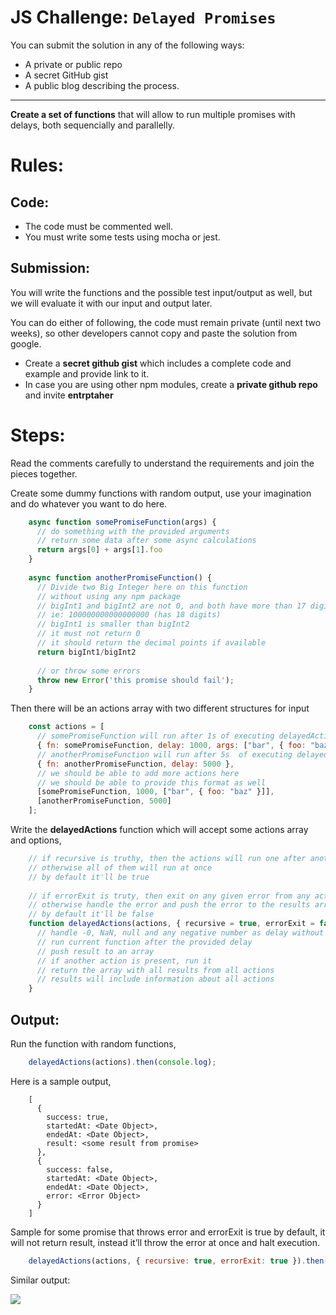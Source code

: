 # JS Challenge: `Delayed Promises`

You can submit the solution in any of the following ways:

- A private or public repo
- A secret GitHub gist
- A public blog describing the process.

---

**Create a set of functions** that will allow to run multiple promises with delays, both sequencially and parallelly.

# Rules:
## Code:
- The code must be commented well.
- You must write some tests using mocha or jest.
## Submission:

You will write the functions and the possible test input/output as well, but we will evaluate it with our input and output later.

You can do either of following, the code must remain private (until next two weeks), so other developers cannot copy and paste the solution from google.


- Create a **secret github gist** which includes a complete code and example and provide link to it.
- In case you are using other npm modules, create a **private github repo** and invite **entrptaher**
# Steps:

Read the comments carefully to understand the requirements and join the pieces together. 

Create some dummy functions with random output, use your imagination and do whatever you want to do here.

```js
    async function somePromiseFunction(args) {
      // do something with the provided arguments
      // return some data after some async calculations
      return args[0] + args[1].foo
    }
    
    async function anotherPromiseFunction() {
      // Divide two Big Integer here on this function
      // without using any npm package
      // bigInt1 and bigInt2 are not 0, and both have more than 17 digits
      // ie: 100000000000000000 (has 18 digits)
      // bigInt1 is smaller than bigInt2
      // it must not return 0 
      // it should return the decimal points if available
      return bigInt1/bigInt2
    
      // or throw some errors
      throw new Error('this promise should fail');
    }
```

Then there will be an actions array with two different structures for input

```js
    const actions = [
      // somePromiseFunction will run after 1s of executing delayedActions
      { fn: somePromiseFunction, delay: 1000, args: ["bar", { foo: "baz" }] },
      // anotherPromiseFunction will run after 5s  of executing delayedActions
      { fn: anotherPromiseFunction, delay: 5000 },
      // we should be able to add more actions here
      // we should be able to provide this format as well
      [somePromiseFunction, 1000, ["bar", { foo: "baz" }]],
      [anotherPromiseFunction, 5000]
    ];
```

Write the **delayedActions** function which will accept some actions array and options,

```js
    // if recursive is truthy, then the actions will run one after another
    // otherwise all of them will run at once
    // by default it'll be true
    
    // if errorExit is truty, then exit on any given error from any action promise
    // otherwise handle the error and push the error to the results array
    // by default it'll be false
    function delayedActions(actions, { recursive = true, errorExit = false }) {
      // handle -0, NaN, null and any negative number as delay without crashing
      // run current function after the provided delay
      // push result to an array
      // if another action is present, run it
      // return the array with all results from all actions
      // results will include information about all actions
    }
```

## Output:

Run the function with random functions,
```js
    delayedActions(actions).then(console.log);
```
Here is a sample output,

```
    [
      { 
        success: true, 
        startedAt: <Date Object>, 
        endedAt: <Date Object>, 
        result: <some result from promise>
      },
      { 
        success: false, 
        startedAt: <Date Object>, 
        endedAt: <Date Object>, 
        error: <Error Object> 
      }
    ]
```

Sample for some promise that throws error and errorExit is true by default, it will not return result, instead it’ll throw the error at once and halt execution.

```js
    delayedActions(actions, { recursive: true, errorExit: true }).then(console.log);
```

Similar output:

![](https://paper-attachments.dropbox.com/s_133D7E5615DB8B9F3306FC8A68F5BC10EF3C1A23063AEA3DADA1DA4A3D6C5F16_1575125751349_image.png)
